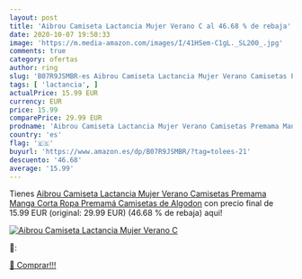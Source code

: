 ```yaml
---
layout: post
title: 'Aibrou Camiseta Lactancia Mujer Verano C al 46.68 % de rebaja'
date: 2020-10-07 19:50:33
image: 'https://m.media-amazon.com/images/I/41HSem-C1gL._SL200_.jpg'
comments: true
category: ofertas
author: ring
slug: 'B07R9JSMBR-es Aibrou Camiseta Lactancia Mujer Verano Camisetas Premama...'
tags: [ 'lactancia', ]
actualPrice: 15.99 EUR
currency: EUR
price: 15.99
comparePrice: 29.99 EUR
prodname: 'Aibrou Camiseta Lactancia Mujer Verano Camisetas Premama Manga Corta Ropa Premamá Camisetas de Algodon'
country: 'es'
flag: '🇪🇸'
buyurl: 'https://www.amazon.es/dp/B07R9JSMBR/?tag=tolees-21'
descuento: '46.68'
average: '15.99'
---
```


Tienes [Aibrou Camiseta Lactancia Mujer Verano Camisetas Premama Manga Corta Ropa Premamá Camisetas de Algodon](https://www.amazon.es/dp/B07R9JSMBR/?tag=tolees-21) con precio final de  15.99 EUR (original: 29.99 EUR) (46.68 %  de rebaja) aqui!

[![Aibrou Camiseta Lactancia Mujer Verano C](https://m.media-amazon.com/images/I/41HSem-C1gL._SL200_.jpg)](https://www.amazon.es/dp/B07R9JSMBR/?tag=tolees-21)

🔎:


[🛒 Comprar!!!](https://www.amazon.es/dp/B07R9JSMBR/?tag=tolees-21)
